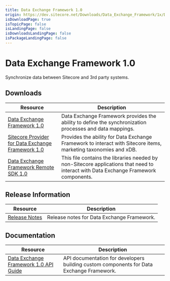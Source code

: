 ```yaml
---
title: Data Exchange Framework 1.0
origin: https://dev.sitecore.net/Downloads/Data_Exchange_Framework/1x/Data_Exchange_Framework_10.aspx
isDownloadPage: true
isTopicPage: false
isLandingPage: false
isDownloadsLandingPage: false
isPackageLandingPage: false
---
```


# Data Exchange Framework 1.0

Synchronize data between Sitecore and 3rd party systems.

## Downloads

 | Resource | Description |
 | --- | --- |
 | [Data Exchange Framework 1.0](https://scdp.blob.core.windows.net/downloads/Data%20Exchange%20Framework/1x/Data%20Exchange%20Framework%2010/Secure/Data%20Exchange%20Framework%201.0%20rev.%20160625.zip) | Data Exchange Framework provides the ability to define the synchronization processes and data mappings. |
 | [Sitecore Provider for Data Exchange Framework 1.0](https://scdp.blob.core.windows.net/downloads/Data%20Exchange%20Framework/1x/Data%20Exchange%20Framework%2010/Secure/Sitecore%20Provider%20for%20Data%20Exchange%20Framework%201.0%20rev.%20160625.zip) | Provides the ability for Data Exchange Framework to interact with Sitecore items, marketing taxonomies and xDB. |
 | [Data Exchange Framework Remote SDK 1.0](https://scdp.blob.core.windows.net/downloads/Data%20Exchange%20Framework/1x/Data%20Exchange%20Framework%2010/Secure/Data%20Exchange%20Framework%20Remote%20SDK%201.0%20rev.%20160625.zip) | This file contains the libraries needed by non-Sitecore applications that need to interact with Data Exchange Framework components. |

## Release Information

 | Resource | Description |
 | --- | --- |
 | [Release Notes](/downloads/Data_Exchange_Framework/1x/Data_Exchange_Framework_10/Release_Notes) | Release notes for Data Exchange Framework. |

## Documentation

 | Resource | Description |
 | --- | --- |
 | [Data Exchange Framework 1.0 API Guide](https://scdp.blob.core.windows.net/downloads/Data%20Exchange%20Framework/1x/Data%20Exchange%20Framework%2010/Secure/Sitecore.DataExchange.Documentation.chm) | API documentation for developers building custom components for Data Exchange Framework. |